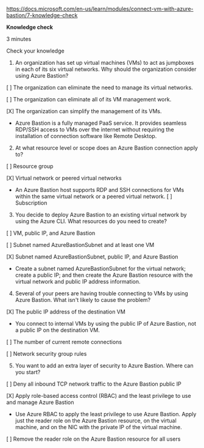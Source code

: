 https://docs.microsoft.com/en-us/learn/modules/connect-vm-with-azure-bastion/7-knowledge-check

**Knowledge check**

3 minutes

Check your knowledge

1. An organization has set up virtual machines (VMs) to act as jumpboxes in each of its six virtual networks. Why should the organization consider using Azure Bastion?

[ ] The organization can eliminate the need to manage its virtual networks.

[ ] The organization can eliminate all of its VM management work.

[X] The organization can simplify the management of its VMs.
* Azure Bastion is a fully managed PaaS service. It provides seamless RDP/SSH access to VMs over the internet without requiring the installation of connection software like Remote Desktop.

2. At what resource level or scope does an Azure Bastion connection apply to?

[ ] Resource group

[X] Virtual network or peered virtual networks
* An Azure Bastion host supports RDP and SSH connections for VMs within the same virtual network or a peered virtual network.
[ ] Subscription


3. You decide to deploy Azure Bastion to an existing virtual network by using the Azure CLI. What resources do you need to create?

[ ] VM, public IP, and Azure Bastion

[ ] Subnet named AzureBastionSubnet and at least one VM

[X]  Subnet named AzureBastionSubnet, public IP, and Azure Bastion
* Create a subnet named AzureBastionSubnet for the virtual network; create a public IP; and then create the Azure Bastion resource with the virtual network and public IP address information.

4. Several of your peers are having trouble connecting to VMs by using Azure Bastion. What isn't likely to cause the problem?

[X] The public IP address of the destination VM
* You connect to internal VMs by using the public IP of Azure Bastion, not a public IP on the destination VM.

[ ] The number of current remote connections

[ ] Network security group rules


5. You want to add an extra layer of security to Azure Bastion. Where can you start?

[ ] Deny all inbound TCP network traffic to the Azure Bastion public IP

[X] Apply role-based access control (RBAC) and the least privilege to use and manage Azure Bastion
* Use Azure RBAC to apply the least privilege to use Azure Bastion. Apply just the reader role on the Azure Bastion resource, on the virtual machine, and on the NIC with the private IP of the virtual machine.

[ ] Remove the reader role on the Azure Bastion resource for all users
